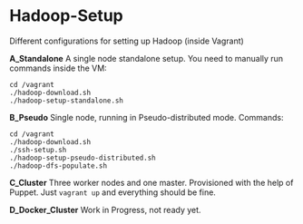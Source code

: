 # Hadoop-Setup

Different configurations for setting up Hadoop (inside Vagrant)


**A_Standalone** A single node standalone setup. You need to manually run commands inside the VM:

```
cd /vagrant
./hadoop-download.sh
./hadoop-setup-standalone.sh
```

**B_Pseudo** Single node, running in Pseudo-distributed mode. Commands:

```
cd /vagrant
./hadoop-download.sh
./ssh-setup.sh
./hadoop-setup-pseudo-distributed.sh
./hadoop-dfs-populate.sh
```

**C_Cluster** Three worker nodes and one master. Provisioned with the help of Puppet. Just `vagrant up` and everything should be fine.

**D_Docker_Cluster** Work in Progress, not ready yet.
